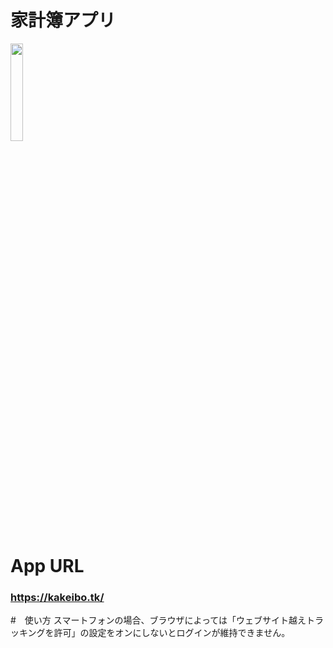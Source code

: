 # 家計簿アプリ

<img src="https://j.gifs.com/79pDrA.gif" height=20%>

# App URL
### **https://kakeibo.tk/** 

#　使い方
スマートフォンの場合、ブラウザによっては「ウェブサイト越えトラッキングを許可」の設定をオンにしないとログインが維持できません。
